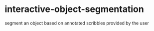 # interactive-object-segmentation
segment an object based on annotated scribbles provided by the user
